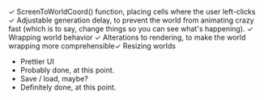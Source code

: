 ✓	ScreenToWorldCoord() function, placing cells where the user left-clicks
✓	Adjustable generation delay, to prevent the world from animating crazy fast (which is to say, change things so you can see what's happening).
✓	Wrapping world behavior
✓	Alterations to rendering, to make the world wrapping more comprehensible✓	Resizing worlds
*	Prettier UI
*	Probably done, at this point.
*	Save / load, maybe?
*	Definitely done, at this point.
